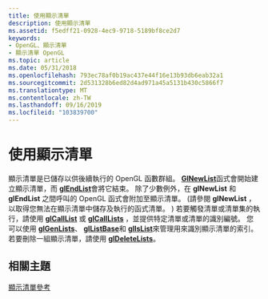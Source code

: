 ```yaml
---
title: 使用顯示清單
description: 使用顯示清單
ms.assetid: f5edff21-0928-4ec9-9718-5189bf8ce2d7
keywords:
- OpenGL、顯示清單
- 顯示清單 OpenGL
ms.topic: article
ms.date: 05/31/2018
ms.openlocfilehash: 793ec78af0b19ac437e44f16e13b93db6eab32a1
ms.sourcegitcommit: 2d531328b6ed82d4ad971a45a5131b430c5866f7
ms.translationtype: MT
ms.contentlocale: zh-TW
ms.lasthandoff: 09/16/2019
ms.locfileid: "103839700"
---
```

# <a name="using-display-lists"></a>使用顯示清單

顯示清單是已儲存以供後續執行的 OpenGL 函數群組。 [**GlNewList**](glnewlist.md)函式會開始建立顯示清單，而 [**glEndList**](glendlist.md)會將它結束。 除了少數例外，在 **glNewList** 和 **glEndList** 之間呼叫的 OpenGL 函式會附加至顯示清單。  (請參閱 **glNewList** ，以取得您無法在顯示清單中儲存及執行的函式清單。 ) 若要觸發清單或清單集的執行，請使用 [**glCallList**](glcalllist.md) 或 [**glCallLists**](glcalllists.md) ，並提供特定清單或清單的識別編號。 您可以使用 [**glGenLists**](glgenlists.md)、 [**glListBase**](gllistbase.md)和 [**glIsList**](glislist.md)來管理用來識別顯示清單的索引。 若要刪除一組顯示清單，請使用 [**glDeleteLists**](gldeletelists.md)。

## <a name="related-topics"></a>相關主題

<dl> <dt>

[顯示清單參考](display-lists-reference.md)
</dt> </dl>

 

 




